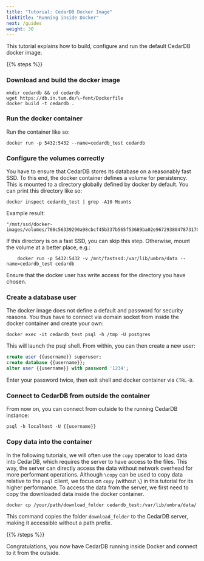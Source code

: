 ```yaml
---
title: "Tutorial: CedarDB Docker Image"
linkTitle: "Running inside Docker"
next: /guides
weight: 30
---
```

This tutorial explains how to build, configure and run the default CedarDB docker image.


{{% steps %}}

### Download and build the docker image

```shell
mkdir cedardb && cd cedardb
wget https://db.in.tum.de/\~fent/Dockerfile
docker build -t cedardb .
```


### Run the docker container

Run the container like so:
```shell
docker run -p 5432:5432 --name=cedardb_test cedardb
```


### Configure the volumes correctly

You have to ensure that CedarDB stores its database on a reasonably fast SSD.
To this end, the docker container defines a volume for persistency.
This is mounted to a directory globally defined by docker by default.
You can print this directory like so:

```shell
docker inspect cedardb_test | grep -A10 Mounts

```

Example result:

```shell
"/mnt/ssd/docker-images/volumes/708c56339290a98cbcf45b337b565f53689ba02e96729380478731705225f3d8/_data"
```
If this directory is on a fast SSD, you can skip this step.
Otherwise, mount the volume at a better place, e.g.:
```shell
    docker run -p 5432:5432 -v /mnt/fastssd:/var/lib/umbra/data --name=cedardb_test cedardb
```

Ensure that the docker user has write access for the directory you have chosen.

### Create a database user

The docker image does not define a default and password for security reasons.
You thus have to connect via domain socket from inside the docker container and create your own:

```shell
docker exec -it cedardb_test psql -h /tmp -U postgres

```
This will launch the psql shell. From within, you can then create a new user:

```sql
create user {{username}} superuser;
create database {{username}};
alter user {{username}} with password '1234';
```
Enter your password twice, then exit shell and docker container via `CTRL-D`.

### Connect to CedarDB from outside the container

From now on, you can connect from outside to the running CedarDB instance:
```shell
psql -h localhost -U {{username}}
```

### Copy data into the container

In the following tutorials, we will often use the `copy` operator to load data into CedarDB, which requires the server to have access to the files.
This way, the server can directly access the data without network overhead for more performant operations.
Although `\copy` can be used to copy data relative to the `psql` client, we focus on `copy` (without `\`) in this tutorial for its higher performance.
To access the data from the server, we first need to copy the downloaded data inside the docker container.

```shell
docker cp /your/path/download_folder cedardb_test:/var/lib/umbra/data/
```

This command copies the folder `download_folder` to the CedarDB server, making it accessible without a path prefix.

{{% /steps %}}

Congratulations, you now have CedarDB running inside Docker and connect to it from the outside.
